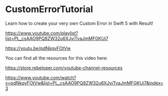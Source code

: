 # CustomErrorTutorial

Learn how to create your very own Custom Error in Swift 5 with Result!

https://www.youtube.com/playlist?list=PL_csAAO9PQ8ZW32u6XJyiTvaJmMFGKUi7

https://youtu.be/pdNkqvFOtVw

You can find all the resources for this video here:

https://store.rebeloper.com/youtube-channel-resources

https://www.youtube.com/watch?v=pdNkqvFOtVw&list=PL_csAAO9PQ8ZW32u6XJyiTvaJmMFGKUi7&index=3

